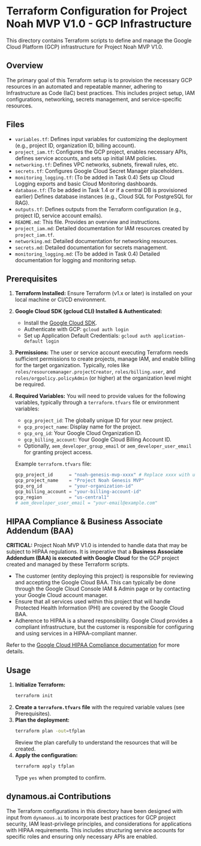 # Terraform Configuration for Project Noah MVP V1.0 - GCP Infrastructure

This directory contains Terraform scripts to define and manage the Google Cloud Platform (GCP) infrastructure for Project Noah MVP V1.0.

## Overview

The primary goal of this Terraform setup is to provision the necessary GCP resources in an automated and repeatable manner, adhering to Infrastructure as Code (IaC) best practices. This includes project setup, IAM configurations, networking, secrets management, and service-specific resources.

## Files

*   `variables.tf`: Defines input variables for customizing the deployment (e.g., project ID, organization ID, billing account).
*   `project_iam.tf`: Configures the GCP project, enables necessary APIs, defines service accounts, and sets up initial IAM policies.
*   `networking.tf`: Defines VPC networks, subnets, firewall rules, etc.
*   `secrets.tf`: Configures Google Cloud Secret Manager placeholders.
*   `monitoring_logging.tf`: (To be added in Task 0.4) Sets up Cloud Logging exports and basic Cloud Monitoring dashboards.
*   `database.tf`: (To be added in Task 1.4 or if a central DB is provisioned earlier) Defines database instances (e.g., Cloud SQL for PostgreSQL for RAG).
*   `outputs.tf`: Defines outputs from the Terraform configuration (e.g., project ID, service account emails).
*   `README.md`: This file. Provides an overview and instructions.
*   `project_iam.md`: Detailed documentation for IAM resources created by `project_iam.tf`.
*   `networking.md`: Detailed documentation for networking resources.
*   `secrets.md`: Detailed documentation for secrets management.
*   `monitoring_logging.md`: (To be added in Task 0.4) Detailed documentation for logging and monitoring setup.

## Prerequisites

1.  **Terraform Installed:** Ensure Terraform (v1.x or later) is installed on your local machine or CI/CD environment.
2.  **Google Cloud SDK (gcloud CLI) Installed & Authenticated:**
    *   Install the [Google Cloud SDK](https://cloud.google.com/sdk/docs/install).
    *   Authenticate with GCP: `gcloud auth login`
    *   Set up Application Default Credentials: `gcloud auth application-default login`
3.  **Permissions:** The user or service account executing Terraform needs sufficient permissions to create projects, manage IAM, and enable billing for the target organization. Typically, roles like `roles/resourcemanager.projectCreator`, `roles/billing.user`, and `roles/orgpolicy.policyAdmin` (or higher) at the organization level might be required.
4.  **Required Variables:** You will need to provide values for the following variables, typically through a `terraform.tfvars` file or environment variables:
    *   `gcp_project_id`: The globally unique ID for your new project.
    *   `gcp_project_name`: Display name for the project.
    *   `gcp_org_id`: Your Google Cloud Organization ID.
    *   `gcp_billing_account`: Your Google Cloud Billing Account ID.
    *   Optionally, `aem_developer_group_email` or `aem_developer_user_email` for granting project access.

    Example `terraform.tfvars` file:
    ```tfvars
    gcp_project_id      = "noah-genesis-mvp-xxxx" # Replace xxxx with unique suffix
    gcp_project_name    = "Project Noah Genesis MVP"
    gcp_org_id          = "your-organization-id"
    gcp_billing_account = "your-billing-account-id"
    gcp_region          = "us-central1"
    # aem_developer_user_email = "your-email@example.com"
    ```

## HIPAA Compliance & Business Associate Addendum (BAA)

**CRITICAL:** Project Noah MVP V1.0 is intended to handle data that may be subject to HIPAA regulations. It is imperative that a **Business Associate Addendum (BAA) is executed with Google Cloud** for the GCP project created and managed by these Terraform scripts.

*   The customer (entity deploying this project) is responsible for reviewing and accepting the Google Cloud BAA. This can typically be done through the Google Cloud Console IAM & Admin page or by contacting your Google Cloud account manager.
*   Ensure that all services used within this project that will handle Protected Health Information (PHI) are covered by the Google Cloud BAA.
*   Adherence to HIPAA is a shared responsibility. Google Cloud provides a compliant infrastructure, but the customer is responsible for configuring and using services in a HIPAA-compliant manner.

Refer to the [Google Cloud HIPAA Compliance documentation](https://cloud.google.com/security/compliance/hipaa) for more details.

## Usage

1.  **Initialize Terraform:**
    ```bash
    terraform init
    ```
2.  **Create a `terraform.tfvars` file** with the required variable values (see Prerequisites).
3.  **Plan the deployment:**
    ```bash
    terraform plan -out=tfplan
    ```
    Review the plan carefully to understand the resources that will be created.
4.  **Apply the configuration:**
    ```bash
    terraform apply tfplan
    ```
    Type `yes` when prompted to confirm.

## dynamous.ai Contributions

The Terraform configurations in this directory have been designed with input from `dynamous.ai` to incorporate best practices for GCP project security, IAM least-privilege principles, and considerations for applications with HIPAA requirements. This includes structuring service accounts for specific roles and ensuring only necessary APIs are enabled.

